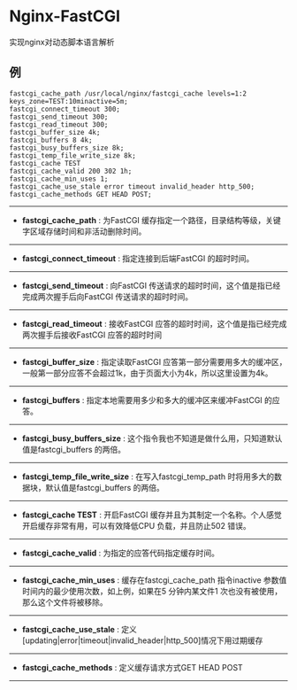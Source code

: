 # Nginx-FastCGI

实现nginx对动态脚本语言解析


## 例

```
fastcgi_cache_path /usr/local/nginx/fastcgi_cache levels=1:2 keys_zone=TEST:10minactive=5m;
fastcgi_connect_timeout 300;
fastcgi_send_timeout 300;
fastcgi_read_timeout 300;
fastcgi_buffer_size 4k;
fastcgi_buffers 8 4k;
fastcgi_busy_buffers_size 8k;
fastcgi_temp_file_write_size 8k;
fastcgi_cache TEST
fastcgi_cache_valid 200 302 1h; 
fastcgi_cache_min_uses 1;
fastcgi_cache_use_stale error timeout invalid_header http_500;
fastcgi_cache_methods GET HEAD POST;

```

------

* **fastcgi_cache_path** : 为FastCGI 缓存指定一个路径，目录结构等级，关键字区域存储时间和非活动删除时间。

------

* **fastcgi_connect_timeout** : 指定连接到后端FastCGI 的超时时间。

------

* **fastcgi_send_timeout** : 向FastCGI 传送请求的超时时间，这个值是指已经完成两次握手后向FastCGI 传送请求的超时时间。

------

* **fastcgi_read_timeout** : 接收FastCGI 应答的超时时间，这个值是指已经完成两次握手后接收FastCGI 应答的超时时间

------

* **fastcgi_buffer_size** : 指定读取FastCGI 应答第一部分需要用多大的缓冲区，一般第一部分应答不会超过1k，由于页面大小为4k，所以这里设置为4k。

------

* **fastcgi_buffers** : 指定本地需要用多少和多大的缓冲区来缓冲FastCGI 的应答。

------

* **fastcgi_busy_buffers_size** : 这个指令我也不知道是做什么用，只知道默认值是fastcgi_buffers 的两倍。

------

* **fastcgi_temp_file_write_size** : 在写入fastcgi_temp_path 时将用多大的数据块，默认值是fastcgi_buffers 的两倍。

------

* **fastcgi_cache TEST** : 开启FastCGI 缓存并且为其制定一个名称。个人感觉开启缓存非常有用，可以有效降低CPU 负载，并且防止502 错误。

------

* **fastcgi_cache_valid** : 为指定的应答代码指定缓存时间。

------

* **fastcgi_cache_min_uses** : 缓存在fastcgi_cache_path 指令inactive 参数值时间内的最少使用次数，如上例，如果在5 分钟内某文件1 次也没有被使用，那么这个文件将被移除。

------

* **fastcgi_cache_use_stale** : 定义[updating|error|timeout|invalid_header|http_500]情况下用过期缓存

------

* **fastcgi_cache_methods** : 定义缓存请求方式GET HEAD POST

------
